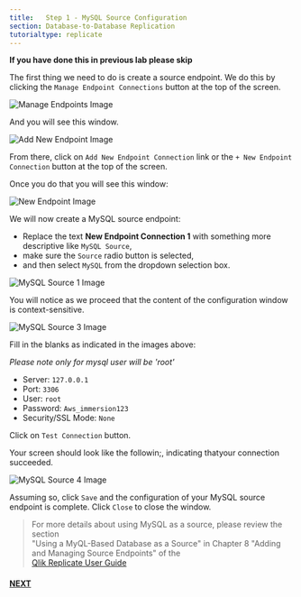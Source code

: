 ```yaml
---
title:   Step 1 - MySQL Source Configuration
section: Database-to-Database Replication
tutorialtype: replicate
---
```


**If you have done this in previous lab please skip**

The first thing we need to do is create a source endpoint. We do this by clicking the `Manage Endpoint Connections` button at the top of the screen.

![Manage Endpoints Image](/images/manage-endpoints.png)

And you will see this window.

![Add New Endpoint Image](/images/add-new-endpoint.png)

From there, click on `Add New Endpoint Connection` link or the `+ New Endpoint Connection` button 
at the top of the screen.


Once you do that you will see this window:

![New Endpoint Image](/images/new-endpoint.png)

We will now create a MySQL source endpoint:

* Replace the text **New Endpoint Connection 1** with something more descriptive 
like  `MySQL Source`, 
* make sure the `Source` radio button is selected, 
* and then select `MySQL` from the dropdown selection box.

![MySQL Source 1 Image](/images/mysql-src-1.png)

You will notice as we proceed that the content of the configuration window is context-sensitive.

![MySQL Source 3 Image](/images/mysql-src-3.png)

Fill in the blanks as indicated in the images above:

*Please note only for mysql user will be 'root'*

* Server: `127.0.0.1`
* Port: `3306`
* User: `root`
* Password: `Aws_immersion123`
* Security/SSL Mode: `None`

Click on `Test Connection` button.

Your screen should look like the followin;, indicating thatyour connection succeeded.

![MySQL Source 4 Image](/images/mysql-src-4.png)


Assuming so, click `Save` and the configuration of your MySQL source endpoint is complete.
Click `Close` to close the window.


> For more details about using MySQL as a source, please review the section  
> "Using a MyQL-Based Database as a Source" in Chapter 8 "Adding and Managing Source Endpoints" of the  
> [Qlik Replicate User Guide](/files/Qlik_Replicate_User_Guide.pdf)

#### [NEXT](../db-postgres-target) 
